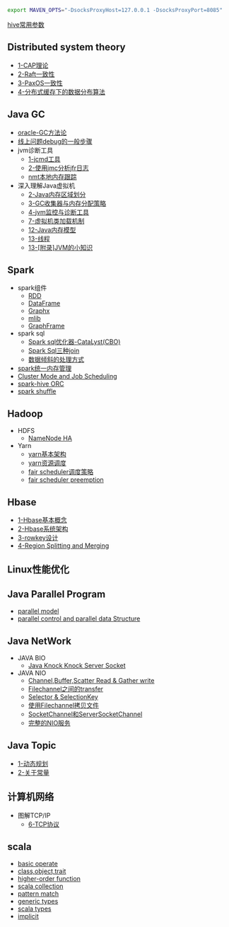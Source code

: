 ```bash
export MAVEN_OPTS="-DsocksProxyHost=127.0.0.1 -DsocksProxyPort=8085"
```
[hive常用参数](http://149.129.33.202:5000/github/lj72808up/JavaFeatures/blob/master/hive%E5%B8%B8%E7%94%A8%E5%8F%82%E6%95%B0%E9%85%8D%E7%BD%AE.ipynb)  
## Distributed system theory
* [1-CAP理论](http://149.129.33.202:5000/github/lj72808up/JavaFeatures/blob/master/Distributed%20System/2-CAP%E7%90%86%E8%AE%BA.ipynb)
* [2-Raft一致性](http://149.129.33.202:5000/github/lj72808up/JavaFeatures/blob/master/Distributed%20System/3-raft%E4%B8%80%E8%87%B4%E6%80%A7.ipynb)
* [3-PaxOS一致性](http://149.129.33.202:5000/github/lj72808up/JavaFeatures/blob/master/Distributed%20System/1-Paxos%E7%AE%97%E6%B3%95.ipynb)
* [4-分布式缓存下的数据分布算法](http://149.129.33.202:5000/github/lj72808up/JavaFeatures/blob/master/Distributed%20System/4-%E5%88%86%E5%B8%83%E5%BC%8F%E7%BC%93%E5%AD%98%E4%B8%8B%E7%9A%84%E6%95%B0%E6%8D%AE%E5%88%86%E5%B8%83%E7%AE%97%E6%B3%95.ipynb)


## Java GC
* [oracle-GC方法论](http://149.129.33.202:5000/github/lj72808up/JavaFeatures/blob/master/GC/oracle%20-%20Java%20GC%E6%96%B9%E6%B3%95%E8%AE%BA.ipynb)
* [线上问题debug的一般步骤](http://149.129.33.202:5000/github/lj72808up/JavaFeatures/blob/master/GC/%E7%BA%BF%E4%B8%8A%E9%97%AE%E9%A2%98debug%E7%9A%84%E4%B8%80%E8%88%AC%E6%AD%A5%E9%AA%A4.ipynb)
* jvm诊断工具
    * [1-jcmd工具](http://149.129.33.202:5000/github/lj72808up/JavaFeatures/blob/master/GC/Java%20Diagnostic%20Tools/1-jcmd.ipynb)
    * [2-使用jmc分析jfr日志](http://149.129.33.202:5000/github/lj72808up/JavaFeatures/blob/master/GC/Java%20Diagnostic%20Tools/2-%E4%BD%BF%E7%94%A8jmc%E5%88%86%E6%9E%90jfr.ipynb)
    * [nmt本地内存跟踪](http://149.129.33.202:5000/github/lj72808up/JavaFeatures/blob/master/GC/Java%20Diagnostic%20Tools/3-nmt.ipynb)
* 深入理解Java虚拟机
    * [2-Java内存区域划分](http://149.129.33.202:5000/github/lj72808up/JavaFeatures/blob/master/GC/%E6%B7%B1%E5%85%A5%E7%90%86%E8%A7%A3Java%E8%99%9A%E6%8B%9F%E6%9C%BA/2-Java%E5%86%85%E5%AD%98%E5%8C%BA%E5%9F%9F%E4%B8%8EOutOfMemory.ipynb)
    * [3-GC收集器与内存分配策略](http://149.129.33.202:5000/github/lj72808up/JavaFeatures/blob/master/GC/%E6%B7%B1%E5%85%A5%E7%90%86%E8%A7%A3Java%E8%99%9A%E6%8B%9F%E6%9C%BA/3-GC%E6%94%B6%E9%9B%86%E5%99%A8%E4%B8%8E%E5%86%85%E5%AD%98%E5%88%86%E9%85%8D%E7%AD%96%E7%95%A5.ipynb)
    * [4-jvm监控与诊断工具](http://149.129.33.202:5000/github/lj72808up/JavaFeatures/blob/master/GC/%E6%B7%B1%E5%85%A5%E7%90%86%E8%A7%A3Java%E8%99%9A%E6%8B%9F%E6%9C%BA/4-jvm%E7%9B%91%E6%8E%A7%E4%B8%8E%E8%AF%8A%E6%96%AD%E5%B7%A5%E5%85%B7.ipynb)
    * [7-虚拟机类加载机制](http://149.129.33.202:5000/github/lj72808up/JavaFeatures/blob/master/GC/%E6%B7%B1%E5%85%A5%E7%90%86%E8%A7%A3Java%E8%99%9A%E6%8B%9F%E6%9C%BA/7-%E8%99%9A%E6%8B%9F%E6%9C%BA%E7%B1%BB%E5%8A%A0%E8%BD%BD%E6%9C%BA%E5%88%B6.ipynb)
    * [12-Java内存模型](http://149.129.33.202:5000/github/lj72808up/JavaFeatures/blob/master/GC/%E6%B7%B1%E5%85%A5%E7%90%86%E8%A7%A3Java%E8%99%9A%E6%8B%9F%E6%9C%BA/12-Java%E5%86%85%E5%AD%98%E6%A8%A1%E5%9E%8B.ipynb)
    * [13-线程](http://149.129.33.202:5000/github/lj72808up/JavaFeatures/blob/master/GC/%E6%B7%B1%E5%85%A5%E7%90%86%E8%A7%A3Java%E8%99%9A%E6%8B%9F%E6%9C%BA/13-%E7%BA%BF%E7%A8%8B.ipynb)
    * [13-[附录]JVM的小知识](http://149.129.33.202:5000/github/lj72808up/JavaFeatures/blob/master/GC/%E6%B7%B1%E5%85%A5%E7%90%86%E8%A7%A3Java%E8%99%9A%E6%8B%9F%E6%9C%BA/13-%5B%E9%99%84%E5%BD%95%5DJVM%E7%9A%84%E5%B0%8F%E7%9F%A5%E8%AF%86.ipynb)


## Spark
* spark组件
    * [RDD](https://github/lj72808up/JavaFeatures/blob/master/Spark/spark%E7%BB%84%E4%BB%B6/1-RDD-doc.ipynb)
    * [DataFrame](https://github/lj72808up/JavaFeatures/blob/master/Spark/spark%E7%BB%84%E4%BB%B6/2-DataFrame%2CDataSet%E5%92%8CSql.ipynb)
    * [Graphx](https://github/lj72808up/JavaFeatures/blob/master/Spark/spark%E7%BB%84%E4%BB%B6/5-graphx.ipynb)
    * [mlib](https://github/lj72808up/JavaFeatures/blob/master/Spark/spark%E7%BB%84%E4%BB%B6/4-Spark%20MLib.ipynb)
    * [GraphFrame](https://github/lj72808up/JavaFeatures/blob/master/Spark/spark%E7%BB%84%E4%BB%B6/3-GraphFrame.ipynb)
* spark sql
    * [Spark sql优化器-CataLyst(CBO)](https://github/lj72808up/JavaFeatures/blob/master/Spark/Spark%20Sql%E4%BC%98%E5%8C%96%E5%99%A8%E5%BC%95%E6%93%8E-CataLyst%28CBO%29.ipynb)
    * [Spark Sql三种join](https://github/lj72808up/JavaFeatures/blob/master/Spark/Spark%20join%E7%9A%843%E7%A7%8D%E5%AE%9E%E7%8E%B0.ipynb)
    * [数据倾斜的处理方式](https://github/lj72808up/JavaFeatures/blob/master/Spark/Spark%E6%95%B0%E6%8D%AE%E5%80%BE%E6%96%9C.ipynb)
* [spark统一内存管理](https://github/lj72808up/JavaFeatures/blob/master/Spark/Spark%E7%BB%9F%E4%B8%80%E5%86%85%E5%AD%98%E7%AE%A1%E7%90%86.ipynb)
* [Cluster Mode and Job Scheduling](https://github/lj72808up/JavaFeatures/blob/master/Spark/Cluster%20Mode%20and%20Job%20Scheduling.ipynb)
* [spark-hive ORC](https://github/lj72808up/JavaFeatures/blob/master/Spark/spark-hive%20orc.ipynb)
* [spark shuffle](https://github/lj72808up/JavaFeatures/blob/master/Spark/spark%20shuffle%E7%90%86%E8%A7%A3.ipynb)

## Hadoop
* HDFS
    * [NameNode HA](https://github/lj72808up/JavaFeatures/blob/master/hadoop/Hdfs/NameNode%20HA.ipynb)
* Yarn
    * [yarn基本架构](https://github/lj72808up/JavaFeatures/blob/master/hadoop/Yarn/1-Yarn%E6%9E%B6%E6%9E%84.ipynb)
    * [yarn资源调度](https://github.com/lj72808up/JavaFeatures/blob/master/hadoop/Yarn/2-Yarn%E8%B0%83%E5%BA%A6.ipynb)
    * [fair scheduler调度策略](https://github/lj72808up/JavaFeatures/blob/master/hadoop/Yarn/3-FairScheduler%E8%B0%83%E5%BA%A6%E5%99%A8.ipynb)
    * [fair scheduler preemption](https://github/lj72808up/JavaFeatures/blob/master/hadoop/Yarn/4-FairScheduler%E7%9A%84%E6%8A%A2%E5%8D%A0%E6%9C%BA%E5%88%B6.ipynb)

## Hbase
- [1-Hbase基本概念](http://149.129.33.202:5000/github/lj72808up/JavaFeatures/blob/master/Hbase/1-Hbase%E5%9F%BA%E6%9C%AC%E6%A6%82%E5%BF%B5.ipynb)
- [2-Hbase系统架构](http://149.129.33.202:5000/github/lj72808up/JavaFeatures/blob/master/Hbase/2-Hbase%E7%B3%BB%E7%BB%9F%E6%9E%B6%E6%9E%84.ipynb)
- [3-rowkey设计](http://149.129.33.202:5000/github/lj72808up/JavaFeatures/blob/master/Hbase/3-rowkey%E8%AE%BE%E8%AE%A1.ipynb)
- [4-Region Splitting and Merging](http://149.129.33.202:5000/github/lj72808up/JavaFeatures/blob/master/Hbase/4-Region%20Splitting%20and%20Merging.ipynb)

## Linux性能优化

## Java Parallel Program
* [parallel model](http://github/lj72808up/JavaFeatures/blob/master/6a4009c8ea14bcbfc12995edf5450b1e01e86b74/Java%20Parallel%20program/1-parallel%20programming%20Model.ipynb)
* [parallel control and parallel data Structure](http://github/lj72808up/JavaFeatures/blob/master/6a4009c8ea14bcbfc12995edf5450b1e01e86b74/Java%20Parallel%20program/2-parallel%20control%20method.ipynb)

## Java NetWork
* JAVA BIO
	- [Java Knock Knock Server Socket](http://github/lj72808up/JavaFeatures/blob/master/5beee9f776165a711d863e26334c9461772a8fc5/Java%20NetWork/1-Java%20Knock%20Knock%20Server%20Socket.ipynb)
* JAVA NIO
    - [Channel,Buffer,Scatter Read & Gather write](http://github/lj72808up/JavaFeatures/blob/master/5beee9f776165a711d863e26334c9461772a8fc5/Java%20NetWork/2.2-Channel%E4%B8%8EBuffer.ipynb)
    - [Filechannel之间的transfer](https://github/lj72808up/JavaFeatures/blob/master/Java%20NetWork/2.3-Channel%20Transfers.ipynb)
    - [Selector & SelectionKey](http://github/lj72808up/JavaFeatures/blob/master/5beee9f776165a711d863e26334c9461772a8fc5/Java%20NetWork/2.4-Selector.ipynb)
    - [使用Filechannel拷贝文件](https://github/lj72808up/JavaFeatures/blob/master/Java%20NetWork/2.5%20FileChannel.ipynb)
    - [SocketChannel和ServerSocketChannel](https://github/lj72808up/JavaFeatures/blob/master/Java%20NetWork/2.6%20SocketChannel%E5%92%8CServerSocketChannel.ipynb)
    - [完整的NIO服务](https://github/lj72808up/JavaFeatures/blob/master/Java%20NetWork/2.7%20Non-blocking%20Sever.ipynb)

## Java Topic
* [1-动态规划](http://149.129.33.202:5000/github/lj72808up/JavaFeatures/blob/master/Java%20Topic/1-%E5%8A%A8%E6%80%81%E4%BB%A3%E7%90%86.ipynb)
* [2-关于常量](http://149.129.33.202:5000/github/lj72808up/JavaFeatures/blob/master/Java%20Topic/2-%E5%85%B3%E4%BA%8E%E5%B8%B8%E9%87%8F%28String%29.ipynb)


## 计算机网络
* 图解TCP/IP
    * [6-TCP协议](https://github.com/lj72808up/JavaFeatures/blob/master/%E8%AE%A1%E7%AE%97%E6%9C%BA%E7%BD%91%E7%BB%9C/%E5%9B%BE%E8%A7%A3TCP/6.1-TCP.ipynb)

## scala
* [basic operate](http://149.129.33.202:5000/github/lj72808up/JavaFeatures/blob/master/Scala/1-scala%E5%9F%BA%E6%9C%AC%E8%AF%AD%E6%B3%95%E4%B8%8E%E5%9F%BA%E6%9C%AC%E6%95%B0%E6%8D%AE%E7%BB%93%E6%9E%84.ipynb)
* [class,object,trait](http://149.129.33.202:5000/github/lj72808up/JavaFeatures/blob/master/Scala/2-%E7%B1%BB%E4%B8%8E%E5%AF%B9%E8%B1%A1%2C%E7%89%B9%E8%B4%A8.ipynb)
* [higher-order function](http://149.129.33.202:5000/github/lj72808up/JavaFeatures/blob/master/Scala/3-unapply%E4%B8%8E%E9%AB%98%E9%98%B6%E5%87%BD%E6%95%B0.ipynb)
* [scala collection](http://149.129.33.202:5000/github/lj72808up/JavaFeatures/blob/master/Scala/4-%E9%9B%86%E5%90%88.ipynb)
* [pattern match](http://149.129.33.202:5000/github/lj72808up/JavaFeatures/blob/master/Scala/5-%E6%A8%A1%E5%BC%8F%E5%8C%B9%E9%85%8D.ipynb)
* [generic types](http://149.129.33.202:5000/github/lj72808up/JavaFeatures/blob/master/Scala/6-%E6%B3%9B%E5%9E%8B.ipynb)
* [scala types](http://149.129.33.202:5000/github/lj72808up/JavaFeatures/blob/master/Scala/7-scala%E9%AB%98%E7%BA%A7%E7%B1%BB%E5%9E%8B.ipynb)
* [implicit](http://149.129.33.202:5000/github/lj72808up/JavaFeatures/blob/master/Scala/8-%E9%9A%90%E5%BC%8F%E8%BD%AC%E6%8D%A2.ipynb)
